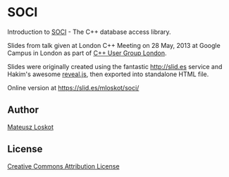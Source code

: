 # SOCI

Introduction to [SOCI](http://soci.sourceforge.net) - 
The C++ database access library.

Slides from talk given at London C++ Meeting on 28 May, 2013 at Google Campus
in London as part of [C++ User Group London](http://meetingcpp.com/).

Slides were originally created using the fantastic http://slid.es service
and Hakim's awesome [reveal.js](http://lab.hakim.se/reveal-js/),
then exported into standalone HTML file.

Online version at https://slid.es/mloskot/soci/

## Author

[Mateusz Loskot](http://mateusz.loskot.net)

## License

[Creative Commons Attribution License](http://creativecommons.org/licenses/by/2.5/)


